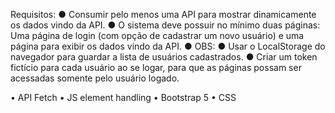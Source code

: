 Requisitos:
● Consumir pelo menos uma API para mostrar dinamicamente os dados vindo da API.
● O sistema deve possuir no mínimo duas páginas: Uma página de login (com opção de
cadastrar um novo usuário) e uma página para exibir os dados vindo da API.
● OBS:
● Usar o LocalStorage do navegador para guardar a lista de usuários
cadastrados.
● Criar um token fictício para cada usuário ao se logar, para que as páginas
possam ser acessadas somente pelo usuário logado.

• API Fetch
• JS element handling
• Bootstrap 5
• CSS
